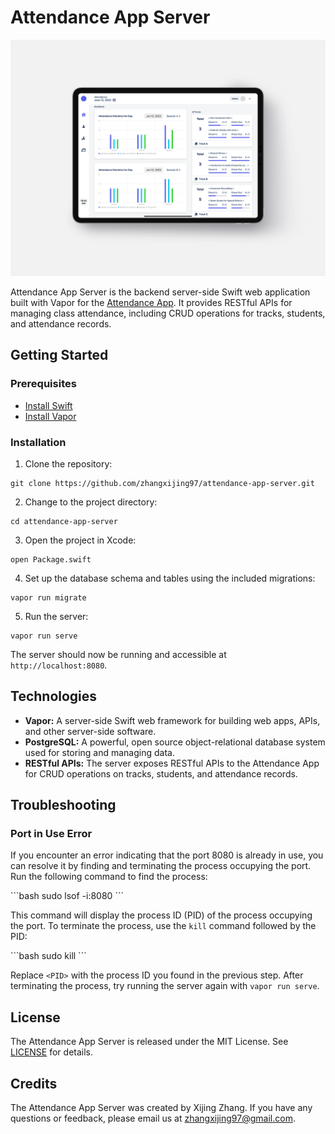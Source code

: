 # Attendance App Server
![Attendance App Server Banner](https://github.com/zhangxijing97/Attendance/blob/main/Screenshots%20Version%201.41/Attendance.png)

Attendance App Server is the backend server-side Swift web application built with Vapor for the [Attendance App](https://github.com/zhangxijing97/Attendance). It provides RESTful APIs for managing class attendance, including CRUD operations for tracks, students, and attendance records.

## Getting Started

### Prerequisites

- [Install Swift](https://swift.org/download/)
- [Install Vapor](https://docs.vapor.codes/4.0/install/macos/)

### Installation

1. Clone the repository:
```
git clone https://github.com/zhangxijing97/attendance-app-server.git
```

2. Change to the project directory:
```
cd attendance-app-server
```

3. Open the project in Xcode:
```
open Package.swift
```

4. Set up the database schema and tables using the included migrations:
```
vapor run migrate
```

5. Run the server:
```
vapor run serve
```


The server should now be running and accessible at `http://localhost:8080`.

## Technologies

- **Vapor:** A server-side Swift web framework for building web apps, APIs, and other server-side software.
- **PostgreSQL:** A powerful, open source object-relational database system used for storing and managing data.
- **RESTful APIs:** The server exposes RESTful APIs to the Attendance App for CRUD operations on tracks, students, and attendance records.

## Troubleshooting

### Port in Use Error

If you encounter an error indicating that the port 8080 is already in use, you can resolve it by finding and terminating the process occupying the port. Run the following command to find the process:

\`\`\`bash
sudo lsof -i:8080
\`\`\`

This command will display the process ID (PID) of the process occupying the port. To terminate the process, use the `kill` command followed by the PID:

\`\`\`bash
sudo kill <PID>
\`\`\`

Replace `<PID>` with the process ID you found in the previous step. After terminating the process, try running the server again with `vapor run serve`.

## License

The Attendance App Server is released under the MIT License. See [LICENSE](LICENSE) for details.

## Credits

The Attendance App Server was created by Xijing Zhang. If you have any questions or feedback, please email us at zhangxijing97@gmail.com.
